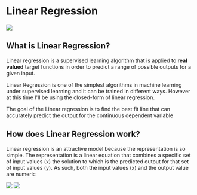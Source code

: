 # Linear Regression
![](https://miro.medium.com/max/1200/1*N1-K-A43_98pYZ27fnupDA.jpeg)

## What is Linear Regression?

Linear regression is a supervised learning algorithm that is applied to **real valued** target functions in order to predict a range of possible outputs for a given input. 

Linear Regression is one of the simplest algorithms in machine learning under supervised learning and it can be trained in different ways. However at this time  I'll be using the closed-form of linear regression.

The goal of the Linear regression is to find the best fit line that can accurately predict the output for the continuous dependent variable

## How does Linear Regression work?

Linear regression is an attractive model because the representation is so simple. The representation is a linear equation that combines a specific set of input values (x) the solution to which is the predicted output for that set of input values (y). As such, both the input values (x) and the output value are numeric

![](https://www.researchgate.net/figure/Linear-Regression-model-sample-illustration_fig3_340271573)
![](Linear-Regression-model-sample-illustration.pbm)
